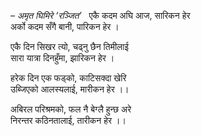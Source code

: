 *– अमृत घिमिरे ‘रञ्जित’*
 
एकै कदम अघि आज, सारिकन हेर   
अर्को कदम सँगै बानी, पारिकन हेर ।


एकै दिन सिखर त्यो, चढ्नु छैन तिमीलाई   
सारा यात्रा दिनहुँमा, झारिकन हेर ।


हरेक दिन एक फड्को, काटिसक्दा खेरि   
उब्जिएको आलस्यलाई, मारीकन हेर ।।


अबिरल परिश्रमको, फल नै बेग्लै हुन्छ अरे  
निरन्तर कठिनतालाई, तारीकन हेर ।।


 


 

